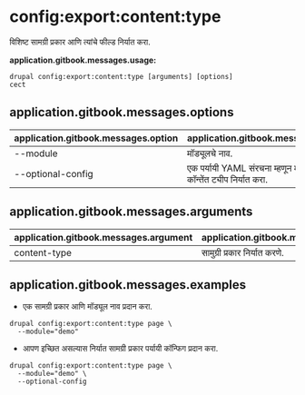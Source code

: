# config:export:content:type
विशिष्ट सामग्री प्रकार आणि त्यांचे फील्ड निर्यात करा.

**application.gitbook.messages.usage:**
```
drupal config:export:content:type [arguments] [options]
cect
```

## application.gitbook.messages.options
application.gitbook.messages.option | application.gitbook.messages.details
-------|-------------
--module | मॉड्यूलचे नाव.
--optional-config | एक पर्यायी YAML संरचना म्हणून मॉड्यूल मध्ये कॉन्तेंत ट्यीप  निर्यात करा.

## application.gitbook.messages.arguments
application.gitbook.messages.argument | application.gitbook.messages.details
---------|-------------
content-type | सामुग्री प्रकार निर्यात करणे.

## application.gitbook.messages.examples
* एक सामग्री प्रकार आणि मॉड्यूल नाव प्रदान करा.
```
drupal config:export:content:type page \
  --module="demo"
```
* आपण इच्छित असल्यास निर्यात सामग्री प्रकार पर्यायी कॉन्फिग प्रदान करा.
```
drupal config:export:content:type page \
  --module="demo" \
  --optional-config
```
